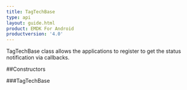 ```yaml
---
title: TagTechBase
type: api
layout: guide.html
product: EMDK For Android
productversion: '4.0'
---
```



TagTechBase class allows the applications to register to get the status
 notification via callbacks.

##Constructors

###TagTechBase














